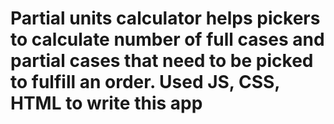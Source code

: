 # Partial units calculator helps pickers to calculate number of full cases and partial cases that need to be picked to fulfill an order. Used JS, CSS, HTML to write this app
